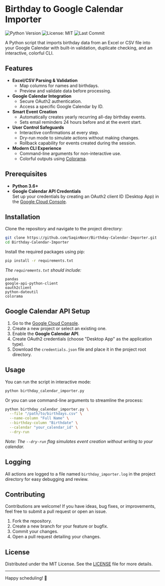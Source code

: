 
# Birthday to Google Calendar Importer

![Python Version](https://img.shields.io/badge/Python-3.6%2B-blue.svg)
![License: MIT](https://img.shields.io/badge/License-MIT-green.svg)
![Last Commit](https://img.shields.io/github/last-commit/SaqinNoor/birthday-calendar-importer)

A Python script that imports birthday data from an Excel or CSV file into your Google Calendar with built-in validation, duplicate checking, and an interactive, colorful CLI.

## Features

- **Excel/CSV Parsing & Validation**
  - Map columns for names and birthdays.
  - Preview and validate data before processing.
- **Google Calendar Integration**
  - Secure OAuth2 authentication.
  - Access a specific Google Calendar by ID.
- **Smart Event Creation**
  - Automatically creates yearly recurring all-day birthday events.
  - Sets email reminders 24 hours before and at the event start.
- **User Control Safeguards**
  - Interactive confirmations at every step.
  - Dry-run mode to simulate actions without making changes.
  - Rollback capability for events created during the session.
- **Modern CLI Experience**
  - Command-line arguments for non-interactive use.
  - Colorful outputs using [Colorama](https://pypi.org/project/colorama/).

## Prerequisites

- **Python 3.6+**  
- **Google Calendar API Credentials**  
  Set up your credentials by creating an OAuth2 client ID (Desktop App) in the [Google Cloud Console](https://console.cloud.google.com/).

## Installation

Clone the repository and navigate to the project directory:

```bash
git clone https://github.com/SaqinNoor/Birthday-Calendar-Importer.git
cd Birthday-Calendar-Importer
```

Install the required packages using pip:

```bash
pip install -r requirements.txt
```

*The `requirements.txt` should include:*

```
pandas
google-api-python-client
oauth2client
python-dateutil
colorama
```

## Google Calendar API Setup

1. Go to the [Google Cloud Console](https://console.cloud.google.com/).
2. Create a new project or select an existing one.
3. Enable the **Google Calendar API**.
4. Create OAuth2 credentials (choose "Desktop App" as the application type).
5. Download the `credentials.json` file and place it in the project root directory.

## Usage

You can run the script in interactive mode:

```bash
python birthday_calendar_importer.py
```

Or you can use command-line arguments to streamline the process:

```bash
python birthday_calendar_importer.py \
  --file "/path/to/birthdays.csv" \
  --name-column "Full Name" \
  --birthday-column "Birthdate" \
  --calendar "your_calendar_id" \
  --dry-run
```

*Note: The `--dry-run` flag simulates event creation without writing to your calendar.*


## Logging

All actions are logged to a file named `birthday_importer.log` in the project directory for easy debugging and review.

## Contributing

Contributions are welcome! If you have ideas, bug fixes, or improvements, feel free to submit a pull request or open an issue.

1. Fork the repository.
2. Create a new branch for your feature or bugfix.
3. Commit your changes.
4. Open a pull request detailing your changes.

## License

Distributed under the MIT License. See the [LICENSE](LICENSE) file for more details.

---

Happy scheduling! 🎉
